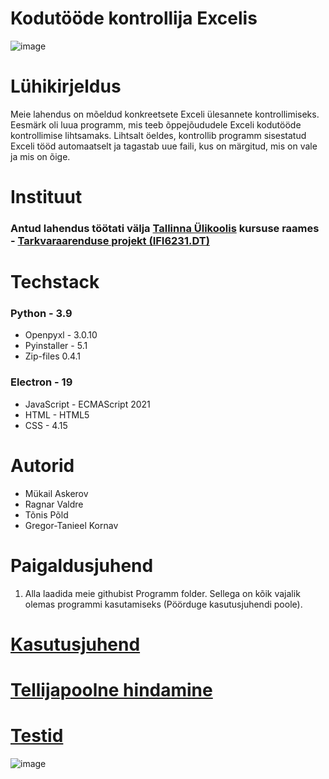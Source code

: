 # Kodutööde kontrollija Excelis

![image](https://user-images.githubusercontent.com/90192553/173900491-166db1a4-7449-4d99-98d3-f959360063ca.png)

# Lühikirjeldus
Meie lahendus on mõeldud konkreetsete Exceli ülesannete kontrollimiseks. Eesmärk oli luua programm, mis teeb õppejõududele Exceli kodutööde kontrollimise lihtsamaks. Lihtsalt öeldes, kontrollib programm sisestatud Exceli tööd automaatselt ja tagastab uue faili, kus on märgitud, mis on vale ja mis on õige.

# Instituut
### Antud lahendus töötati välja [Tallinna Ülikoolis](https://www.tlu.ee/) kursuse raames - [Tarkvaraarenduse projekt (IFI6231.DT)]( https://ois2.tlu.ee/tluois/aine/IFI6231.DT)
# Techstack

### Python - 3.9  
* Openpyxl - 3.0.10 
* Pyinstaller -  5.1
* Zip-files 0.4.1  

### Electron - 19
* JavaScript - ECMAScript 2021
* HTML - HTML5
* CSS - 4.15

# Autorid  
* Mükail Askerov
* Ragnar Valdre
* Tõnis Põld
* Gregor-Tanieel Kornav

# Paigaldusjuhend
 1) Alla laadida meie githubist Programm folder. Sellega on kõik vajalik olemas programmi kasutamiseks (Pöörduge kasutusjuhendi poole).

 # [Kasutusjuhend](https://docs.google.com/document/d/1bYOjbNqanSfSt7IUlWjoW5dA7j0MfoB2/edit?usp=sharing&ouid=110503012990584289652&rtpof=true&sd=true)
 
 # [Tellijapoolne hindamine](https://docs.google.com/document/d/1iAa9K6bKXs_dlA-rD7S-f9F0INgh40-H/edit?usp=sharing&ouid=110517616587713605816&rtpof=true&sd=true)
 
 # [Testid](https://docs.google.com/document/d/1pFNqG9TLpT1YzeC5V1awnxfWN56ZR4OcLS5reTIeQHg/)
 ![image](https://user-images.githubusercontent.com/90237364/174277458-b636a0d7-9c3d-4f67-a167-8b8648346b23.png)
